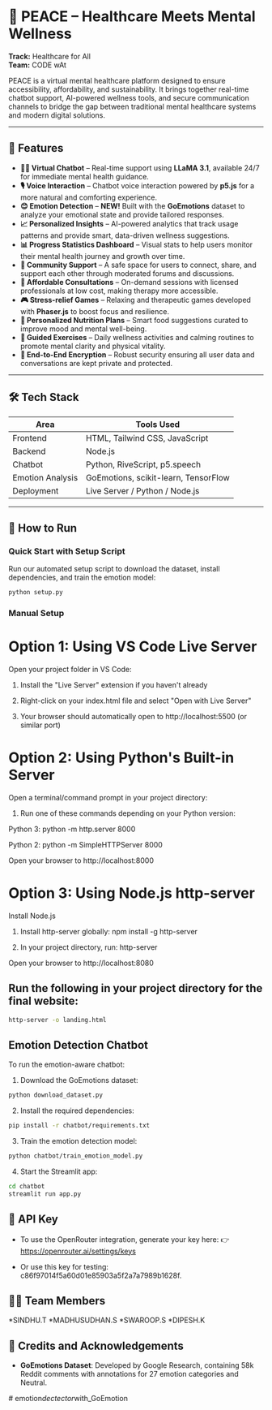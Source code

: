 # 🧠 PEACE – Healthcare Meets Mental Wellness

**Track:** Healthcare for All  
**Team:** CODE wAt

PEACE is a virtual mental healthcare platform designed to ensure accessibility, affordability, and sustainability. It brings together real-time chatbot support, AI-powered wellness tools, and secure communication channels to bridge the gap between traditional mental healthcare systems and modern digital solutions.

---

## 🚀 Features

- **🧘‍♀️ Virtual Chatbot** – Real-time support using **LLaMA 3.1**, available 24/7 for immediate mental health guidance.
- **🎙️ Voice Interaction** – Chatbot voice interaction powered by **p5.js** for a more natural and comforting experience.
- **😊 Emotion Detection** – **NEW!** Built with the **GoEmotions** dataset to analyze your emotional state and provide tailored responses.
- **📈 Personalized Insights** – AI-powered analytics that track usage patterns and provide smart, data-driven wellness suggestions.
- **📊 Progress Statistics Dashboard** – Visual stats to help users monitor their mental health journey and growth over time.
- **👥 Community Support** – A safe space for users to connect, share, and support each other through moderated forums and discussions.
- **💬 Affordable Consultations** – On-demand sessions with licensed professionals at low cost, making therapy more accessible.
- **🎮 Stress-relief Games** – Relaxing and therapeutic games developed with **Phaser.js** to boost focus and resilience.
- **🥗 Personalized Nutrition Plans** – Smart food suggestions curated to improve mood and mental well-being.
- **🏃 Guided Exercises** – Daily wellness activities and calming routines to promote mental clarity and physical vitality.
- **🔐 End-to-End Encryption** – Robust security ensuring all user data and conversations are kept private and protected.
  
---

## 🛠️ Tech Stack

| Area             | Tools Used                             |
|------------------|----------------------------------------|
| Frontend         | HTML, Tailwind CSS, JavaScript         |
| Backend          | Node.js                                |
| Chatbot          | Python, RiveScript, p5.speech          |
| Emotion Analysis | GoEmotions, scikit-learn, TensorFlow   |
| Deployment       | Live Server / Python / Node.js         |

---

## 🧪 How to Run

### Quick Start with Setup Script

Run our automated setup script to download the dataset, install dependencies, and train the emotion model:

```bash
python setup.py
```

### Manual Setup

# Option 1: Using VS Code Live Server 
Open your project folder in VS Code:

1. Install the "Live Server" extension if you haven't already

2. Right-click on your index.html file and select "Open with Live Server"

3. Your browser should automatically open to http://localhost:5500 (or similar port)


# Option 2: Using Python's Built-in Server
Open a terminal/command prompt in your project directory:

1. Run one of these commands depending on your Python version:

Python 3: python -m http.server 8000

Python 2: python -m SimpleHTTPServer 8000

Open your browser to http://localhost:8000


# Option 3: Using Node.js http-server
Install Node.js

1. Install http-server globally: npm install -g http-server

2. In your project directory, run: http-server

Open your browser to http://localhost:8080

## Run the following in your project directory for the final website:

```bash
http-server -o landing.html
```

## Emotion Detection Chatbot

To run the emotion-aware chatbot:

1. Download the GoEmotions dataset:
```bash
python download_dataset.py
```

2. Install the required dependencies:
```bash
pip install -r chatbot/requirements.txt
```

3. Train the emotion detection model:
```bash
python chatbot/train_emotion_model.py
```

4. Start the Streamlit app:
```bash
cd chatbot
streamlit run app.py
```

## 🔐 API Key
* To use the OpenRouter integration, generate your key here:  👉 https://openrouter.ai/settings/keys

* Or use this key for testing: c86f97014f5a60d01e85903a5f2a7a7989b1628f.

## 👨‍💻 Team Members

*SINDHU.T
*MADHUSUDHAN.S
*SWAROOP.S
*DIPESH.K

## 📝 Credits and Acknowledgements

* **GoEmotions Dataset**: Developed by Google Research, containing 58k Reddit comments with annotations for 27 emotion categories and Neutral.



#   e m o t i o n _ d e c t e c t o r _ w i t h _ G o E m o t i o n 
 
 